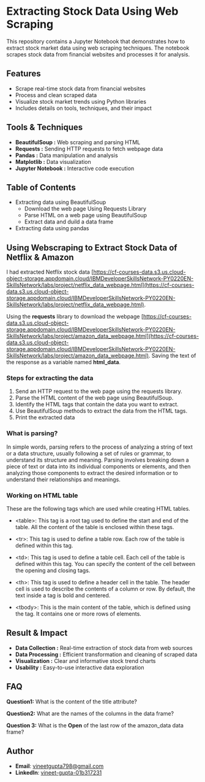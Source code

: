 # Extracting Stock Data Using Web Scraping

This repository contains a Jupyter Notebook that demonstrates how to extract stock market data using web scraping techniques. The notebook scrapes stock data from financial websites and processes it for analysis.

## Features

- Scrape real-time stock data from financial websites
- Process and clean scraped data
- Visualize stock market trends using Python libraries
- Includes details on tools, techniques, and their impact

## Tools & Techniques

- **BeautifulSoup :** Web scraping and parsing HTML
- **Requests :** Sending HTTP requests to fetch webpage data
- **Pandas :** Data manipulation and analysis
- **Matplotlib :** Data visualization
- **Jupyter Notebook :** Interactive code execution

## Table of Contents

- Extracting data using BeautifulSoup
    - Download the web page Using Requests Library
    - Parse HTML on a web page using BeautifulSoup
    - Extract data and duild a data frame
- Extracting data using pandas

## Using Webscraping to Extract Stock Data of Netflix & Amazon

I had extracted Netflix stock data [https://cf-courses-data.s3.us.cloud-object-storage.appdomain.cloud/IBMDeveloperSkillsNetwork-PY0220EN-SkillsNetwork/labs/project/netflix_data_webpage.html](https://cf-courses-data.s3.us.cloud-object-storage.appdomain.cloud/IBMDeveloperSkillsNetwork-PY0220EN-SkillsNetwork/labs/project/netflix_data_webpage.html).


Using the **requests** library to download the webpage [https://cf-courses-data.s3.us.cloud-object-storage.appdomain.cloud/IBMDeveloperSkillsNetwork-PY0220EN-SkillsNetwork/labs/project/amazon_data_webpage.html](https://cf-courses-data.s3.us.cloud-object-storage.appdomain.cloud/IBMDeveloperSkillsNetwork-PY0220EN-SkillsNetwork/labs/project/amazon_data_webpage.html). Saving the text of the response as a variable named **html_data**.

### Steps for extracting the data
1. Send an HTTP request to the web page using the requests library.
2. Parse the HTML content of the web page using BeautifulSoup.
3. Identify the HTML tags that contain the data you want to extract.
4. Use BeautifulSoup methods to extract the data from the HTML tags.
5. Print the extracted data

### What is parsing?

In simple words, parsing refers to the process of analyzing a string of text or a data structure, usually following a set of rules or grammar, to understand its structure and meaning.
Parsing involves breaking down a piece of text or data into its individual components or elements, and then analyzing those components to extract the desired information or to understand their relationships and meanings.

### Working on HTML table

These are the following tags which are used while creating HTML tables.

- &lt;table&gt;: This tag is a root tag used to define the start and end of the table. All the content of the table is enclosed within these tags. 

- &lt;tr&gt;: This tag is used to define a table row. Each row of the table is defined within this tag.

- &lt;td&gt;: This tag is used to define a table cell. Each cell of the table is defined within this tag. You can specify the content of the cell between the opening and closing <td> tags.

- &lt;th&gt;: This tag is used to define a header cell in the table. The header cell is used to describe the contents of a column or row. By default, the text inside a <th> tag is bold and centered.

- &lt;tbody&gt;: This is the main content of the table, which is defined using the <tbody> tag. It contains one or more rows of <tr> elements.

## Result & Impact

- **Data Collection :** Real-time extraction of stock data from web sources
- **Data Processing :** Efficient transformation and cleaning of scraped data
- **Visualization :** Clear and informative stock trend charts
- **Usability :** Easy-to-use interactive data exploration

## FAQ

**Question1:** What is the content of the title attribute?

**Question2:** What are the names of the columns in the data frame?

**Question 3:** What is the **Open** of the last row of the amazon_data data frame?

## Author
- **Email**: vineetgupta798@gmail.com
- **LinkedIn**: [vineet-gupta-01b317231](https://www.linkedin.com/in/vineet-gupta-01b317231/)

